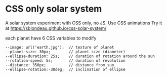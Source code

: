 # CSS only solar system

A solar system experiment with CSS only, no JS. Use CSS animations
Try it at https://sblondeau.github.io/css-solar-system/

each planet have 6 CSS variables to modify

    --image: url('earth.jpg');  // texture of planet
    --planet-size: 30px;        // planet size (diameter)
    --ellipse-duration: 25s;    // duration of rotation around the sun
    --rotation-speed: 5s;       // duration of revolution
    --distance: 350px;          // distance from sun
    --ellipse-rotation:-30deg;  // inclination of ellipse

